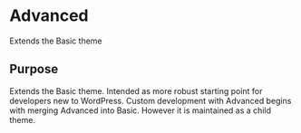 # Advanced

Extends the Basic theme

## Purpose

Extends the Basic theme. Intended as more robust starting point for developers new to WordPress. Custom development with Advanced begins with merging Advanced into Basic. However it is maintained as a child theme.
